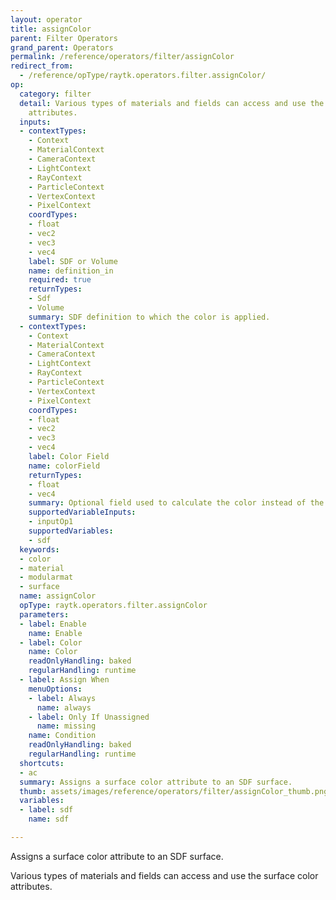 ```yaml
---
layout: operator
title: assignColor
parent: Filter Operators
grand_parent: Operators
permalink: /reference/operators/filter/assignColor
redirect_from:
  - /reference/opType/raytk.operators.filter.assignColor/
op:
  category: filter
  detail: Various types of materials and fields can access and use the surface color
    attributes.
  inputs:
  - contextTypes:
    - Context
    - MaterialContext
    - CameraContext
    - LightContext
    - RayContext
    - ParticleContext
    - VertexContext
    - PixelContext
    coordTypes:
    - float
    - vec2
    - vec3
    - vec4
    label: SDF or Volume
    name: definition_in
    required: true
    returnTypes:
    - Sdf
    - Volume
    summary: SDF definition to which the color is applied.
  - contextTypes:
    - Context
    - MaterialContext
    - CameraContext
    - LightContext
    - RayContext
    - ParticleContext
    - VertexContext
    - PixelContext
    coordTypes:
    - float
    - vec2
    - vec3
    - vec4
    label: Color Field
    name: colorField
    returnTypes:
    - float
    - vec4
    summary: Optional field used to calculate the color instead of the `Color` parameter.
    supportedVariableInputs:
    - inputOp1
    supportedVariables:
    - sdf
  keywords:
  - color
  - material
  - modularmat
  - surface
  name: assignColor
  opType: raytk.operators.filter.assignColor
  parameters:
  - label: Enable
    name: Enable
  - label: Color
    name: Color
    readOnlyHandling: baked
    regularHandling: runtime
  - label: Assign When
    menuOptions:
    - label: Always
      name: always
    - label: Only If Unassigned
      name: missing
    name: Condition
    readOnlyHandling: baked
    regularHandling: runtime
  shortcuts:
  - ac
  summary: Assigns a surface color attribute to an SDF surface.
  thumb: assets/images/reference/operators/filter/assignColor_thumb.png
  variables:
  - label: sdf
    name: sdf

---
```



Assigns a surface color attribute to an SDF surface.

Various types of materials and fields can access and use the surface color attributes.